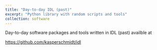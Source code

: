 ```yaml
---
title: "Day-to-day IDL (past)"
excerpt: "Python library with random scripts and tools"
collection: software
---
```


Day-to-day software packages and tools written in IDL (past) availble at

<https://github.com/kasperschmidt/idl>